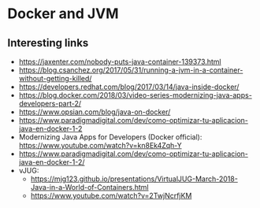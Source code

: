 # Docker and JVM

## Interesting links
* https://jaxenter.com/nobody-puts-java-container-139373.html
* https://blog.csanchez.org/2017/05/31/running-a-jvm-in-a-container-without-getting-killed/
* https://developers.redhat.com/blog/2017/03/14/java-inside-docker/
* https://blog.docker.com/2018/03/video-series-modernizing-java-apps-developers-part-2/
* https://www.opsian.com/blog/java-on-docker/
* https://www.paradigmadigital.com/dev/como-optimizar-tu-aplicacion-java-en-docker-1-2
* Modernizing Java Apps for Developers (Docker official): https://www.youtube.com/watch?v=kn8Ek4Zqh-Y
* https://www.paradigmadigital.com/dev/como-optimizar-tu-aplicacion-java-en-docker-1-2/
* vJUG:
    * https://mjg123.github.io/presentations/VirtualJUG-March-2018-Java-in-a-World-of-Containers.html
    * https://www.youtube.com/watch?v=2TwjNcrfjKM